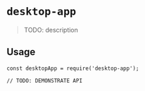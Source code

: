 # `desktop-app`

> TODO: description

## Usage

```
const desktopApp = require('desktop-app');

// TODO: DEMONSTRATE API
```
